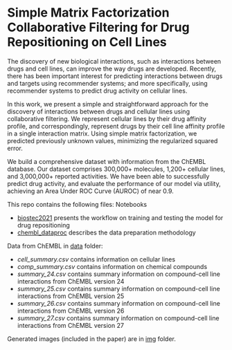 # Simple Matrix Factorization Collaborative Filtering for Drug Repositioning on Cell Lines

The discovery of new biological interactions, such as interactions between drugs and cell lines, can improve the way drugs are developed. Recently, there has been important interest for predicting interactions between drugs and targets using recommender systems; and more specifically, using recommender systems to predict drug activity on cellular lines.

In this work, we present a simple and straightforward approach for the discovery of interactions between drugs and cellular lines using collaborative filtering. We represent cellular lines by their drug affinity profile, and correspondingly, represent drugs by their cell line affinity profile in a single interaction matrix. Using simple matrix factorization, we predicted previously unknown values, minimizing the regularized squared error.

We build a comprehensive dataset with information from the ChEMBL database. Our dataset comprises 300,000+ molecules, 1,200+ cellular lines, and 3,000,000+ reported activities. We have been able to successfully predict drug activity, and evaluate the performance of our model via utility, achieving an Area Under ROC Curve (AUROC) of near 0.9.

This repo contains the following files:
Notebooks
* [biostec2021](https://github.com/bio-user/biostec2021/blob/main/biostec2021.ipynb) presents the workflow on training and testing the model for drug repositioning
* [chembl_dataproc](https://github.com/bio-user/biostec2021/blob/main/chembl_dataproc.ipynb) describes the data preparation methodology

Data from ChEMBL in [data](https://github.com/bio-user/biostec2021/tree/main/data) folder:
* *cell_summary.csv* contains information on cellular lines
* *comp_summary.csv* contains information on chemical compounds
* *summary_24.csv* contains summary information on compound-cell line interactions from ChEMBL version 24
* *summary_25.csv* contains summary information on compound-cell line interactions from ChEMBL version 25
* *summary_26.csv* contains summary information on compound-cell line interactions from ChEMBL version 26
* *summary_27.csv* contains summary information on compound-cell line interactions from ChEMBL version 27

Generated images (included in the paper) are in [img](https://github.com/bio-user/biostec2021/tree/main/img) folder.
